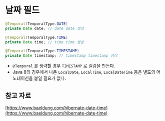 # 날짜 필드

```java
@Temporal(TemporalType.DATE)
private Date date; // date date 생성

@Temporal(TemporalType.TIME)
private Date time; // time time 생성

@Temporal(TemporalType.TIMESTAMP)
private Date timestamp; // timestamp timestamp 생성
```

- `@Temporal` 를 생략할 경우 `TIMESTAMP` 로 컬럼을 만든다.
- Java 8의 경우에서 나온 `LocalDate`, `LocalTime`, `LocalDateTime` 등은 별도의 어노테이션을 붙일 필요가 없다.

## 참고 자료

[https://www.baeldung.com/hibernate-date-time](https://www.baeldung.com/hibernate-date-time)